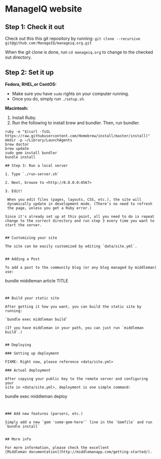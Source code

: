 # ManageIQ website

## Step 1: Check it out

Check out this this git repository by running:
`git clone --recursive git@github.com:ManageIQ/manageiq.org.git`

When the git clone is done, run `cd manageiq.org` to change to the
checked out directory.

## Step 2: Set it up

**Fedora, RHEL,or CentOS:**  
* Make sure you have `sudo` rights on your computer running.
* Once you do, simply run `./setup.sh`.

**Macintosh:**

1.  Install Ruby.
2.  Run the following to install brew and bundler. Then, run bundler.
  
  ```
  ruby -e "$(curl -fsSL https://raw.githubusercontent.com/Homebrew/install/master/install)"
  mkdir -p ~/Library/LaunchAgents
  brew doctor  
  brew update
  sudo gem install bundler 
  bundle install 
  
## Step 3: Run a local server

1. Type `./run-server.sh`

2. Next, browse to <http://0.0.0.0:4567>

3. Edit!

   When you edit files (pages, layouts, CSS, etc.), the site will
   dynamically update in development mode. (There's no need to refresh
   the page, unless you get a Ruby error.)

Since it's already set up at this point, all you need to do is repeat
change to the correct directory and run step 3 every time you want to
start the server.


## Customizing your site

The site can be easily customized by editing `data/site.yml`.


## Adding a Post

To add a post to the community blog (or any blog managed by middleman) use:

```
bundle middleman article TITLE
```


## Build your static site

After getting it how you want, you can build the static site by running:

`bundle exec middleman build`

(If you have middleman in your path, you can just run `middleman build`.)


## Deploying

### Setting up deployment

FIXME: Right now, please reference <data/site.yml>

### Actual deployment

After copying your public key to the remote server and configuring your
site in <data/site.yml>, deployment is one simple command:
```
bundle exec middleman deploy
```


### Add new features (parsers, etc.)

Simply add a new `gem 'some-gem-here'` line in the `Gemfile` and run
`bundle install`


## More info

For more information, please check the excellent
[Middleman documentation](http://middlemanapp.com/getting-started/).
